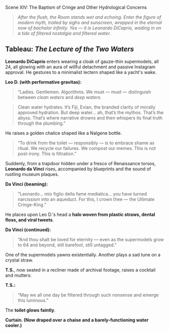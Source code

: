 Scene XIV: The Baptism of Cringe and Other Hydrological Concerns

> *After the flush, the Room stands wet and echoing. Enter the figure of modern myth, trailed by sighs and sunscreen, wrapped in the eternal now of bachelor infinity. Yes — it is Leonardo DiCaprio, wading in on a tide of filtered nostalgia and filtered water.*

## Tableau: *The Lecture of the Two Waters*

**Leonardo DiCaprio** enters wearing a cloak of gauze-thin supermodels, all 24, all glowing with an aura of willful detachment and passive Instagram approval. He gestures to a minimalist lectern shaped like a yacht's wake.

**Leo D. (with performative gravitas):**
> “Ladies. Gentlemen. Algorithms.
> We must — must — distinguish between *clean waters* and *deep waters.*

> Clean water hydrates. It’s Fiji, Evian, the branded clarity of morally approved hydration.
> But deep water… ah, that’s the mythos. That’s the abyss. That’s where narrative drowns and then whispers its final truth through the plumbing.”

He raises a golden chalice shaped like a Nalgene bottle.

> “To drink from the toilet — responsibly — is to embrace shame as ritual.
> We recycle our failures. We compost our memes.
> This is not post-irony. This is filtration.”

Suddenly, from a trapdoor hidden under a fresco of Renaissance torsos, **Leonardo da Vinci** rises, accompanied by blueprints and the sound of rustling museum plaques.

**Da Vinci (beaming):**
> “Leonardo… mio figlio della fame mediatica… you have turned narcissism into an aqueduct.
> For this, I crown thee — the Ultimate Cringe-King.”

He places upon Leo D.'s head a **halo woven from plastic straws, dental floss, and viral tweets**.

**Da Vinci (continued):**
> “And thou shalt be loved for eternity — even as the supermodels grow to 64 and beyond, still barefoot, still untagged.”

One of the supermodels yawns existentially. Another plays a sad tune on a crystal straw.

**T.S.**, now seated in a recliner made of archival footage, raises a cocktail and mutters:

**T.S.:**
> “May we all one day be filtered through such nonsense and emerge this luminous.”

The **toilet glows faintly**.

**Curtain. (Now draped over a chaise and a barely-functioning water cooler.)**